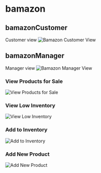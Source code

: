 # bamazon

## bamazonCustomer
Customer view
![Bamazon Customer View](https://raw.githubusercontent.com/bolensmichael/bamazon/master/img/bamazonCustomer.png "Bamazon Customer View")

## bamazonManager
Manager view
![Bamazon Manager View](https://raw.githubusercontent.com/bolensmichael/bamazon/master/img/bamazonManager1.png "Bamazon Manager View")


### View Products for Sale
![View Products for Sale](https://raw.githubusercontent.com/bolensmichael/bamazon/master/img/bamazonManager2.png "View Products for Sale")

### View Low Inventory
![View Low Inventory](https://raw.githubusercontent.com/bolensmichael/bamazon/master/img/bamazonManager3.png "View Low Inventory")

### Add to Inventory
![Add to Inventory](https://raw.githubusercontent.com/bolensmichael/bamazon/master/img/bamazonManager4.png "Add to Inventory")

### Add New Product
![Add New Product](https://raw.githubusercontent.com/bolensmichael/bamazon/master/img/bamazonManager5.png "Add New Product")
